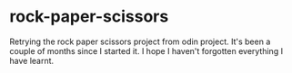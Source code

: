 # rock-paper-scissors
Retrying the rock paper scissors project from odin project. It's been a couple of months since I started it. I hope I haven't forgotten everything I have learnt. 
